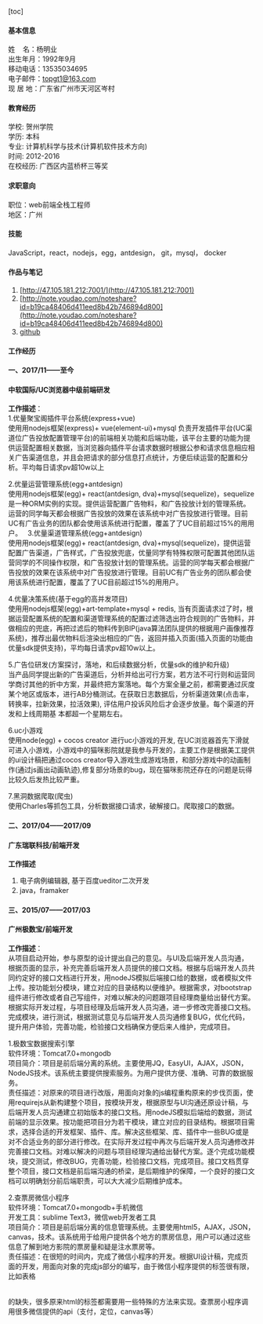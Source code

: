 [toc]

#### 基本信息
姓    名：杨明业     
出生年月：1992年9月     
移动电话：13535034695          
电子邮件：topgt1@163.com    
现 居 地：广东省广州市天河区岑村  
#### 教育经历
学校: 贺州学院    
学历: 本科    
专业: 计算机科学与技术(计算机软件技术方向)    
时间: 2012-2016   
在校经历: 广西区内蓝桥杯三等奖    
#### 求职意向
职位：web前端全栈工程师   
地区：广州
#### 技能
JavaScript，react，nodejs，egg，antdesign， git，mysql， docker
#### 作品与笔记
1. [http://47.105.181.212:7001/](http://47.105.181.212:7001)
2. [http://note.youdao.com/noteshare?id=b19ca48406d411eed8b42b746894d800](http://note.youdao.com/noteshare?id=b19ca48406d411eed8b42b746894d800)
3. [github](https://github.com/Topgt/ant-pro-example)
#### 工作经历
#### 一、2017/11——至今
#### 中软国际/UC浏览器中级前端研发
**工作描述**：  
1.优量聚宝阁插件平台系统(express+vue)      
使⽤用nodejs框架(express)+ vue(element-ui)+mysql 负责开发插件平台(UC渠道位广告投放配置管理平台)的前端相关功能和后端功能，该平台主要的功能为提供运营配置相关数据，当浏览器向插件平台请求数据时根据公参和请求信息相应相关广告渠道信息，并且会把请求的部分信息打点统计，方便后续运营的配置和分析。平均每日请求pv超10w以上

2.优量运营管理系统(egg+antdesign)       
 使⽤用nodejs框架(egg)+ react(antdesign, dva)+mysql(sequelize)，sequelize是一种ORM实例的实现。提供运营配置广告物料，和广告投放计划的管理系统。运营的同学每天都会根据广告投放的效果在该系统中对广告投放进行管理。目前UC有广告业务的团队都会使用该系统进行配置，覆盖了了UC目前超过15%的⽤用户。
           
3.优量渠道管理系统(egg+antdesign)      
使⽤用nodejs框架(egg)+ react(antdesign, dva)+mysql(sequelize)，提供运营配置广告渠道，广告样式，广告投放兜底，优量同学有特殊权限可配置其他团队运营同学的不同操作权限，和广告投放计划的管理系统。运营的同学每天都会根据广告投放的效果在该系统中对广告投放进行管理。目前UC有广告业务的团队都会使用该系统进行配置，覆盖了了UC目前超过15%的⽤用户。 

4.优量决策系统(基于egg的高并发项目)      
使⽤用nodejs框架(egg)+art-template+mysql + redis, 当有页面请求过了时，根据运营配置系统的配置和渠道管理系统的配置过滤筛选出符合规则的广告物料，并做相应的兜底，再把过滤后的物料传到BIP(java算法团队提供的根据用户画像推荐系统)，推荐出最优物料后渲染出相应的广告，返回并插入页面(插入页面的功能由优量sdk提供支持)，平均每日请求pv超10w以上。 

5.广告位研发(方案探讨，落地，和后续数据分析，优量sdk的维护和升级)   
当产品同学提出新的广告渠道后，分析并给出可行方案，若方法不可行则和运营同学商讨其他的折中方案，并最终把方案落地。每个方案全量之前，都需要通过灰度某个地区或版本，进行AB分桶测试。在获取日志数据后，分析渠道效果(点击率，转换率，拉新效果，拉活效果), 评估用户投诉风险后才会逐步放量。每个渠道的开发和上线周期基 本都超一个星期左右。 

6.uc小游戏     
使用node(egg) + cocos creator 进行uc小游戏的开发, 在UC浏览器首先下滑就可进入小游戏，小游戏中的猫咪影院就是我参与开发的，主要工作是根据美工提供的ui设计稿把通过cocos creator导入游戏生成游戏场景，和部分游戏中的动画制作(通过js画出动画轨迹),修复部分场景的bug，现在猫咪影院还存在的问题是玩得比较久后发热比较严重。  

7.黑洞数据爬取(爬虫)    
使用Charles等抓包工具，分析数据接口请求，破解接口。爬取接口的数据。  

#### 二、2017/04——2017/09
#### 广东瑞联科技/前端开发
**工作描述**    
1. 电子病例编辑器, 基于百度ueditor二次开发    
2. java，framaker

#### 三、2015/07——2017/03
#### 广州极数宝/前端开发
**工作描述**：    
从项目启动开始，参与原型的设计提出自己的意见。与UI及后端开发人员沟通，根据页面的显示，补充完善后端开发人员提供的接口文档。根据与后端开发人员共同约定好的接口文档进行开发，用nodeJS模拟后端接口给的数据，或者模拟文件上传。按功能划分模块，建立对应的目录结构以便维护。根据需求，对bootstrap组件进行修改或者自己写组件，对难以解决的问题跟项目经理商量给出替代方案。根据实际开发过程，与项目经理及后端开发人员沟通，进一步修改完善接口文档。完成模块，进行测试，根据测试意见与后端开发人员沟通修复BUG，优化代码，提升用户体验，完善功能，检验接口文档确保方便后来人维护，完成项目。        

1.极数宝数据搜索引擎    
软件环境：Tomcat7.0+mongodb   
项目简介：项目是前后端分离的系统。主要使用JQ，EasyUI，AJAX，JSON，NodeJS技术。该系统主要提供搜索服务。为用户提供方便、准确、可靠的数据服务。        
责任描述：对原来的项目进行改版，用面向对象的js编程重构原来的步伐页面，使用requirejs从新构建整个项目，按模块开发，根据原型与UI沟通还原设计稿，与后端开发人员沟通建立初始版本的接口文档。用nodeJS模拟后端给的数据，测试前端的显示效果。按功能把项目分为若干模块，建立对应的目录结构。根据项目需求，选择合适的开发框架、插件、库。解决这些框架、库、插件中一些BUG或是对不合适业务的部分进行修改。在实际开发过程中再次与后端开发人员沟通修改并完善接口文档。对难以解决的问题与项目经理沟通给出替代方案。逐个完成功能模块，提交测试，修改BUG，完善功能，检验接口文档，完成项目。接口文档贯穿整个项目，接口文档是前后端沟通的桥梁，是后期维护的保障，一个良好的接口文档可以明确划分前后端职责，可以大大减少后期维护成本。     

2.查票房微信小程序        
软件环境：Tomcat7.0+mongodb+手机微信    
开发工具：sublime Text3，微信web开发者工具    
项目简介：项目是前后端分离的信息管理系统。主要使用html5，AJAX，JSON，canvas，技术。该系统用于给用户提供各个地方的票房信息，用户可以通过这些信息了解到地方影院的票房量和疑是注水票房等。   
责任描述：在很短的时间内，完成了微信小程序的开发。根据UI设计稿，完成页面的开发，用面向对象的完成js部分的编写，由于微信小程序提供的标签很有限，比如表格<table></table>的缺失，很多原来html的标签都需要用一些特殊的方法来实现。查票房小程序调用很多微信提供的api（支付，定位，canvas等）    


